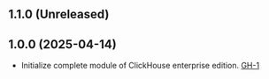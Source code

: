 ## 1.1.0 (Unreleased)
## 1.0.0 (2025-04-14)

- Initialize complete module of ClickHouse enterprise edition. [GH-1](https://github.com/alibabacloud-automation/terraform-alicloud-enterprise-clickhouse/pull/1)